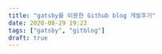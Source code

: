 ```yaml
---
title: "gatsby를 이용한 Github blog 개발후기"
date: 2020-08-29 19:23
tags: ["gatsby", "gitblog"]
draft: true
---
```

